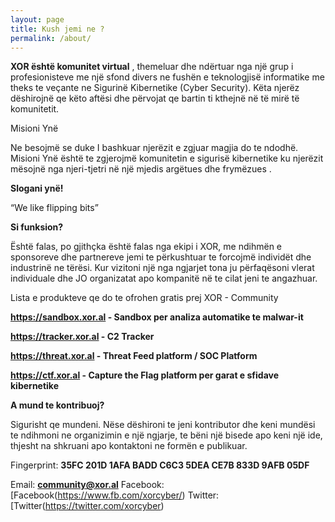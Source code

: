 ```yaml
---
layout: page
title: Kush jemi ne ?
permalink: /about/
---
```



**XOR është komunitet virtual** , themeluar dhe ndërtuar nga një grup i profesionisteve me një sfond divers ne fushën e teknologjisë informatike me theks te veçante ne Sigurinë Kibernetike (Cyber Security). Këta njerëz dëshirojnë qe këto aftësi dhe përvojat qe bartin ti kthejnë në të mirë të komunitetit.

Misioni Ynë

Ne besojmë se duke I bashkuar njerëzit e zgjuar magjia do te ndodhë.
Misioni Ynë  është te zgjerojmë komunitetin e sigurisë kibernetike ku njerëzit mësojnë nga njeri-tjetri në një mjedis argëtues dhe frymëzues .

**Slogani ynë!**

“We like flipping bits”

**Si funksion?**

Është falas, po gjithçka është falas nga ekipi i XOR, me ndihmën e sponsoreve dhe partnereve jemi te përkushtuar te forcojmë individët dhe industrinë ne tërësi. Kur vizitoni një nga ngjarjet tona ju përfaqësoni vlerat individuale dhe JO organizatat apo kompanitë në te cilat jeni te angazhuar.


Lista e produkteve qe do te ofrohen gratis prej XOR - Community

**https://sandbox.xor.al - Sandbox per analiza automatike te malwar-it**

**https://tracker.xor.al - C2 Tracker**

**https://threat.xor.al - Threat Feed platform / SOC Platform**

**https://ctf.xor.al - Capture the Flag platform per garat e sfidave kibernetike**


**A mund te kontribuoj?**

Sigurisht qe mundeni. Nëse dëshironi te jeni kontributor dhe keni mundësi te ndihmoni ne organizimin e një ngjarje, te bëni një bisede apo keni një ide, thjesht na shkruani apo kontaktoni ne formën e publikuar.


Fingerprint: **35FC 201D 1AFA BADD C6C3 5DEA CE7B 833D 9AFB 05DF**

Email: **community@xor.al**
Facebook: [Facebook(https://www.fb.com/xorcyber/)
Twitter: [Twitter(https://twitter.com/xorcyber)

